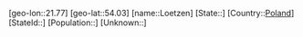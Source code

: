 ﻿---
location: [54.03,21.77]
type: City
tags:
- geo/City


SpocWebEntityId: 32194
isDeleted: false
confidential: public

---
[geo-lon::21.77]
[geo-lat::54.03]
[name::Loetzen]
[State::]
[Country::[Poland](geo/Continent/Europe/Poland.md)]
[StateId::]
[Population::]
[Unknown::]

